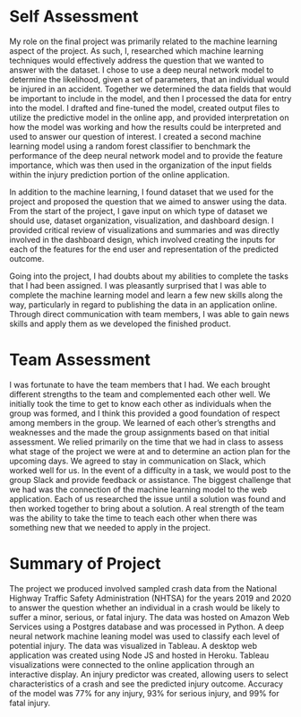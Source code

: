# Self Assessment

My role on the final project was primarily related to the machine learning aspect of the project. As such, I, researched which machine learning techniques would effectively address the question that we wanted to answer with the dataset. I chose to use a deep neural network model to determine the likelihood, given a set of parameters, that an individual would be injured in an accident. Together we determined the data fields that would be important to include in the model, and then I processed the data for entry into the model. I drafted and fine-tuned the model, created output files to utilize the predictive model in the online app, and provided interpretation on how the model was working and how the results could be interpreted and used to answer our question of interest. I created a second machine learning model using a random forest classifier to benchmark the performance of the deep neural network model and to provide the feature importance, which was then used in the organization of the input fields within the injury prediction portion of the online application. 

In addition to the machine learning, I found dataset that we used for the project and proposed the question that we aimed to answer using the data. From the start of the project, I gave input on which type of dataset we should use, dataset organization, visualization, and dashboard design. I provided critical review of visualizations and summaries and was directly involved in the dashboard design, which involved creating the inputs for each of the features for the end user and representation of the predicted outcome.

Going into the project, I had doubts about my abilities to complete the tasks that I had been assigned. I was pleasantly surprised that I was able to complete the machine learning model and learn a few new skills along the way, particularly in regard to publishing the data in an application online. Through direct communication with team members, I was able to gain news skills and apply them as we developed the finished product.

# Team Assessment

I was fortunate to have the team members that I had. We each brought different strengths to the team and complemented each other well. We initially took the time to get to know each other as individuals when the group was formed, and I think this provided a good foundation of respect among members in the group. We learned of each other’s strengths and weaknesses and the made the group assignments based on that initial assessment. We relied primarily on the time that we had in class to assess what stage of the project we were at and to determine an action plan for the upcoming days. We agreed to stay in communication on Slack, which worked well for us. In the event of a difficulty in a task, we would post to the group Slack and provide feedback or assistance. The biggest challenge that we had was the connection of the machine learning model to the web application. Each of us researched the issue until a solution was found and then worked together to bring about a solution. A real strength of the team was the ability to take the time to teach each other when there was something new that we needed to apply in the project.

# Summary of Project

The project we produced involved sampled crash data from the National Highway Traffic Safety Administration (NHTSA) for the years 2019 and 2020 to answer the question whether an individual in a crash would be likely to suffer a minor, serious, or fatal injury.  The data was hosted on Amazon Web Services using a Postgres database and was processed in Python. A deep neural network machine leaning model was used to classify each level of potential injury.  The data was visualized in Tableau. A desktop web application was created using Node JS and hosted in Heroku. Tableau visualizations were connected to the online application through an interactive display. An injury predictor was created, allowing users to select characteristics of a crash and see the predicted injury outcome.  Accuracy of the model was 77% for any injury, 93% for serious injury, and 99% for fatal injury.
